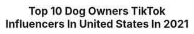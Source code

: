 ---
title: Top 10 Dog Owners TikTok Influencers In United States In 2021
description: >-
  Find top dog owners TikTok influencers in United States in 2021. Most popular hashtags: #fyp #dogs #dogowner #dogsoftiktok.
platform: TikTok
hits: 68
text_top: See the best TikTok profiles on inBeat.
text_bottom: Our platform holds 68 TikTok influencers like this in United States for you to connect with.
profiles:
  - username: "gottatrain"
    fullname: >-
      Gottatrain 
    bio: >-
      Here to help dog owners better communicate with their dogs @gottatrain
    location: "United States"
    followers: 609000
    engagement: 757
    commentsToLikes: 0.024801
    id: ck92t6lnign1r0j78cf7uagph
    verified: true
    hashtags: "#stitch, #gottatrain, #fearfuldog, #fyp"
  - username: "ukn714"
    fullname: >-
      Unknown
    bio: >-
      Huntington Beach! Mexican 🇲🇽 Barber Dog owner: Kaia & kora 🐺🐺
    location: "United States"
    followers: 2842
    engagement: 690
    commentsToLikes: 0.018645
    id: ckbl76alb4vpf0j23zi6sa1ha
    verified: false
    hashtags: "#crusing, #crusin, #chicanoculture, #bags"
  - username: "chef_nukka"
    fullname: >-
      Chef_nukka
    bio: >-
      Just a husky and its owner having fun 🖖🏻 Follow my INSTAGRAM 👆🏻
    location: "United States"
    followers: 36600
    engagement: 2073
    commentsToLikes: 0.037026
    id: ckb9husdy7nv00j233nyub3hx
    verified: false
    hashtags: "#duet, #huskyowner, #husky, #fyp"
  - username: "laurenandmitz"
    fullname: >-
      Lauren & The Pups
    bio: >-
      #FlyHighLoki 4.21.20❤️ Loki👼🏼 Thor🐾 Mitzi🐾 FOLLOW OUR INSTA :)
    location: "United States"
    followers: 60400
    engagement: 2393
    commentsToLikes: 0.033260
    id: ck9kc9emkoitz0j78z9r2w22w
    verified: false
    hashtags: "#dogowner, #pet, #dogs, #gsdlove"
  - username: "leticiaamar"
    fullname: >-
      leticiaamar
    bio: >-
      just a happy mom love everyone. follow my 📸 IG. @Leticiaamar Venmo @Leticiaamar
    location: "United States"
    followers: 62200
    engagement: 876
    commentsToLikes: 0.051479
    id: ckc7q5vlcvpcm0j23h19qsefs
    verified: false
    hashtags: "#expressieyourself, #sometimesirun, #diet, #duet"
  - username: "__jamilah8"
    fullname: >-
      Jamilah
    bio: >-
      🇵🇸 🇧🇷 CA TY FOR 9K!❤️ Pray for Lebanon, free Palestine, BLM
    location: "United States"
    followers: 9265
    engagement: 1503
    commentsToLikes: 0.069373
    id: ckcus0k0qjy6w0j23s96qa4u4
    verified: false
    hashtags: "#relatable, #heinzhalloween, #worldseries, #gaminglife"
  - username: "marco.a.valdez"
    fullname: >-
      marcoavaldez
    bio: >-
      Products | Lifestyle | Photography Tutorials Follow my IG @marcoavaldez ⚡
    location: "United States"
    followers: 16500
    engagement: 975
    commentsToLikes: 0.032064
    id: ckcphfy8yhh7p0j233726sune
    verified: false
    hashtags: "#cameralens, #lightroom, #photographer, #photography"
  - username: "travelinmace"
    fullname: >-
      Macy Kornewald
    bio: >-
      Reseller, Traveler, Couch Potato I like bargains and food
    location: "United States"
    followers: 4380
    engagement: 709
    commentsToLikes: 0.044923
    id: ckd0a85ywbuqt0j23mmf7loa1
    verified: false
    hashtags: "#cosplay, #coupons, #stlouis, #fyp"
  - username: "cali4niadayz"
    fullname: >-
      Cali4niadayz
    bio: >-
      The Coldest Water
    location: "United States"
    followers: 647100
    engagement: 2046
    commentsToLikes: 0.011327
    id: ck9kcvgedrc3q0j78a8idqkbd
    verified: false
    hashtags: "#badneighbors, #holacholas, #conspiracy, #humor"
  - username: "the_dogumenter"
    fullname: >-
      Shadrach Webb
    bio: >-
      check out the gram! 👆 😉 I design & sell my own dog collars! 🐕 👇
    location: "United States"
    followers: 22400
    engagement: 1348
    commentsToLikes: 0.037749
    id: ck8ufuzmo37b50j78boe8dwru
    verified: false
    hashtags: "#dogsoftiktok, #smallbusiness, #photography, #fyp"
---